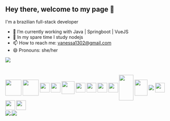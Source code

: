 ## Hey there, welcome to my page 👋

I'm a brazilian full-stack developer

- 🔭 I’m currently working with Java | Springboot | VueJS 
- 📕 In my spare time I study nodejs 
- 📫 How to reach me: vanessa1302@gmail.com
- 😄 Pronouns: she/her

<div>
  <a href="https://www.linkedin.com/in/bonifaciovanessa/">
    <img align="center" src="https://img.shields.io/badge/LinkedIn-0077B5?style=for-the-badge&logo=linkedin&logoColor=white" />
  </a>
</div>

#

<link rel="stylesheet" href="https://cdn.jsdelivr.net/gh/devicons/devicon@v2.15.1/devicon.min.css">
<div style="display: inline_block">
  <img align="center" width="50" height="50" src="https://cdn.jsdelivr.net/gh/devicons/devicon/icons/java/java-original-wordmark.svg" />
  <img align="center" width="50" height="50" src="https://cdn.jsdelivr.net/gh/devicons/devicon/icons/spring/spring-original-wordmark.svg" />
  <img align="center" width="30" height="30" src="https://cdn.jsdelivr.net/gh/devicons/devicon/icons/javascript/javascript-original.svg" />
  <img align="center" width="30" height="30" src="https://cdn.jsdelivr.net/gh/devicons/devicon/icons/typescript/typescript-original.svg" />
  <img align="center" width="40" height="40" src="https://cdn.jsdelivr.net/gh/devicons/devicon/icons/vuejs/vuejs-original.svg" />
  <img align="center" width="30" height="30" src="https://cdn.jsdelivr.net/gh/devicons/devicon/icons/html5/html5-original.svg" />
  <img align="center" width="30" height="30" src="https://cdn.jsdelivr.net/gh/devicons/devicon/icons/css3/css3-original.svg" />
  <img align="center" width="30" height="30" src="https://cdn.jsdelivr.net/gh/devicons/devicon/icons/bootstrap/bootstrap-original.svg" />
  <img align="center" width="30" height="30" src="https://cdn.jsdelivr.net/gh/devicons/devicon/icons/vuetify/vuetify-original.svg" />
  <img align="center" width="45" height="80" src="https://cdn.jsdelivr.net/gh/devicons/devicon/icons/mysql/mysql-original-wordmark.svg" />
  <img align="center" width="40" height="50" src="https://cdn.jsdelivr.net/gh/devicons/devicon/icons/docker/docker-original.svg" />
  <img align="center" src="https://img.icons8.com/color/40/000000/intellij-idea.png"/>
  <img align="center" width="30" height="30" src="https://cdn.jsdelivr.net/gh/devicons/devicon/icons/vscode/vscode-original.svg" />
  <img align="center" width="30" height="30" src="https://cdn.jsdelivr.net/gh/devicons/devicon/icons/git/git-original.svg" />
  <img align="center" width="30" height="30" src="https://cdn.jsdelivr.net/gh/devicons/devicon/icons/gitlab/gitlab-original.svg" />
</div>

<div style="display: inline_block">
  <a href="https://github.com/anuraghazra/github-readme-stats">
    <img align="center" src="https://github-readme-stats.vercel.app/api?username=vanessabonis&show_icons=true&theme=radical&repo=github-readme-stats)" />
  </a>
  <a href="https://github.com/anuraghazra/github-readme-stats">
    <img align="center" src="https://github-readme-stats.vercel.app/api/top-langs/?username=vanessabonis&show_icons=true&theme=radical&layout=compact" />
  </a>
</div>

#


##


